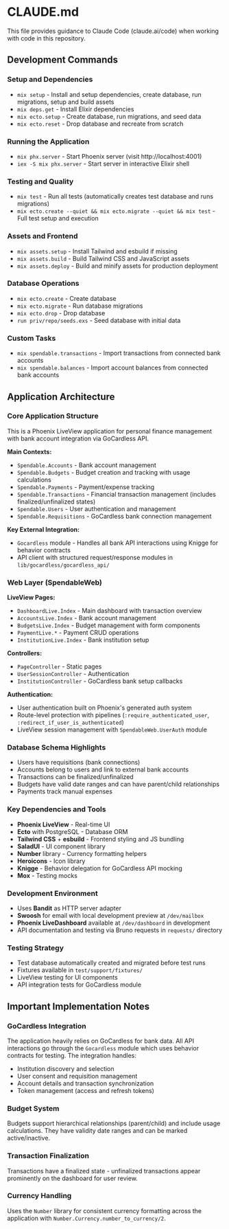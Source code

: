 # CLAUDE.md

This file provides guidance to Claude Code (claude.ai/code) when working with code in this repository.

## Development Commands

### Setup and Dependencies

- `mix setup` - Install and setup dependencies, create database, run migrations, setup and build assets
- `mix deps.get` - Install Elixir dependencies
- `mix ecto.setup` - Create database, run migrations, and seed data
- `mix ecto.reset` - Drop database and recreate from scratch

### Running the Application

- `mix phx.server` - Start Phoenix server (visit http://localhost:4001)
- `iex -S mix phx.server` - Start server in interactive Elixir shell

### Testing and Quality

- `mix test` - Run all tests (automatically creates test database and runs migrations)
- `mix ecto.create --quiet && mix ecto.migrate --quiet && mix test` - Full test setup and execution

### Assets and Frontend

- `mix assets.setup` - Install Tailwind and esbuild if missing
- `mix assets.build` - Build Tailwind CSS and JavaScript assets
- `mix assets.deploy` - Build and minify assets for production deployment

### Database Operations

- `mix ecto.create` - Create database
- `mix ecto.migrate` - Run database migrations
- `mix ecto.drop` - Drop database
- `run priv/repo/seeds.exs` - Seed database with initial data

### Custom Tasks

- `mix spendable.transactions` - Import transactions from connected bank accounts
- `mix spendable.balances` - Import account balances from connected bank accounts

## Application Architecture

### Core Application Structure

This is a Phoenix LiveView application for personal finance management with bank account integration via GoCardless API.

**Main Contexts:**

- `Spendable.Accounts` - Bank account management
- `Spendable.Budgets` - Budget creation and tracking with usage calculations
- `Spendable.Payments` - Payment/expense tracking
- `Spendable.Transactions` - Financial transaction management (includes finalized/unfinalized states)
- `Spendable.Users` - User authentication and management
- `Spendable.Requisitions` - GoCardless bank connection management

**Key External Integration:**

- `Gocardless` module - Handles all bank API interactions using Knigge for behavior contracts
- API client with structured request/response modules in `lib/gocardless/gocardless_api/`

### Web Layer (SpendableWeb)

**LiveView Pages:**

- `DashboardLive.Index` - Main dashboard with transaction overview
- `AccountsLive.Index` - Bank account management
- `BudgetsLive.Index` - Budget management with form components
- `PaymentLive.*` - Payment CRUD operations
- `InstitutionLive.Index` - Bank institution setup

**Controllers:**

- `PageController` - Static pages
- `UserSessionController` - Authentication
- `InstitutionController` - GoCardless bank setup callbacks

**Authentication:**

- User authentication built on Phoenix's generated auth system
- Route-level protection with pipelines (`:require_authenticated_user`, `:redirect_if_user_is_authenticated`)
- LiveView session management with `SpendableWeb.UserAuth` module

### Database Schema Highlights

- Users have requisitions (bank connections)
- Accounts belong to users and link to external bank accounts
- Transactions can be finalized/unfinalized
- Budgets have valid date ranges and can have parent/child relationships
- Payments track manual expenses

### Key Dependencies and Tools

- **Phoenix LiveView** - Real-time UI
- **Ecto** with PostgreSQL - Database ORM
- **Tailwind CSS** + **esbuild** - Frontend styling and JS bundling
- **SaladUI** - UI component library
- **Number** library - Currency formatting helpers
- **Heroicons** - Icon library
- **Knigge** - Behavior delegation for GoCardless API mocking
- **Mox** - Testing mocks

### Development Environment

- Uses **Bandit** as HTTP server adapter
- **Swoosh** for email with local development preview at `/dev/mailbox`
- **Phoenix LiveDashboard** available at `/dev/dashboard` in development
- API documentation and testing via Bruno requests in `requests/` directory

### Testing Strategy

- Test database automatically created and migrated before test runs
- Fixtures available in `test/support/fixtures/`
- LiveView testing for UI components
- API integration tests for GoCardless module

## Important Implementation Notes

### GoCardless Integration

The application heavily relies on GoCardless for bank data. All API interactions go through the `Gocardless` module which uses behavior contracts for testing. The integration handles:

- Institution discovery and selection
- User consent and requisition management
- Account details and transaction synchronization
- Token management (access and refresh tokens)

### Budget System

Budgets support hierarchical relationships (parent/child) and include usage calculations. They have validity date ranges and can be marked active/inactive.

### Transaction Finalization

Transactions have a finalized state - unfinalized transactions appear prominently on the dashboard for user review.

### Currency Handling

Uses the `Number` library for consistent currency formatting across the application with `Number.Currency.number_to_currency/2`.
